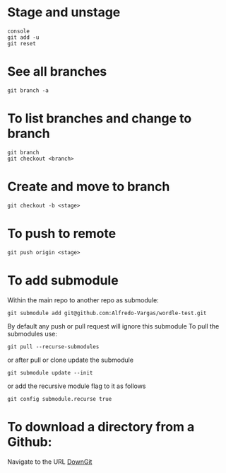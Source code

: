 # Stage and unstage
```
console
git add -u
git reset
```

# See all branches
```console
git branch -a
```

# To list branches and change to branch
```console
git branch
git checkout <branch>
```

# Create and move to branch
```console
git checkout -b <stage>
```

# To push to remote
```console
git push origin <stage>
```

# To add submodule
Within the main repo to another repo as submodule:
```console
git submodule add git@github.com:Alfredo-Vargas/wordle-test.git
```
By default any push or pull request will ignore this submodule
To pull the submodules use:
```console
git pull --recurse-submodules
```
or after pull or clone update the submodule 
```console
git submodule update --init
```
or add the recursive module flag to it as follows
```console
git config submodule.recurse true
```

# To download a directory from a Github:
Navigate to the URL [DownGit](https://downgit.github.io/#/home)
